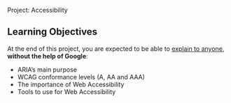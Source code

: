 Project: Accessibility

<h2>Learning Objectives</h2>

<p>At the end of this project, you are expected to be able to <a href="/rltoken/OfOZDTmrmSd1T9ZG0_GbJQ" title="explain to anyone" target="_blank">explain to anyone</a>, <strong>without the help of Google</strong>:</p>

<ul>
<li>ARIA&rsquo;s main purpose</li>
<li>WCAG conformance levels (A, AA and AAA)</li>
<li>The importance of Web Accessibility</li>
<li>Tools to use for Web Accessibility</li>
</ul>
